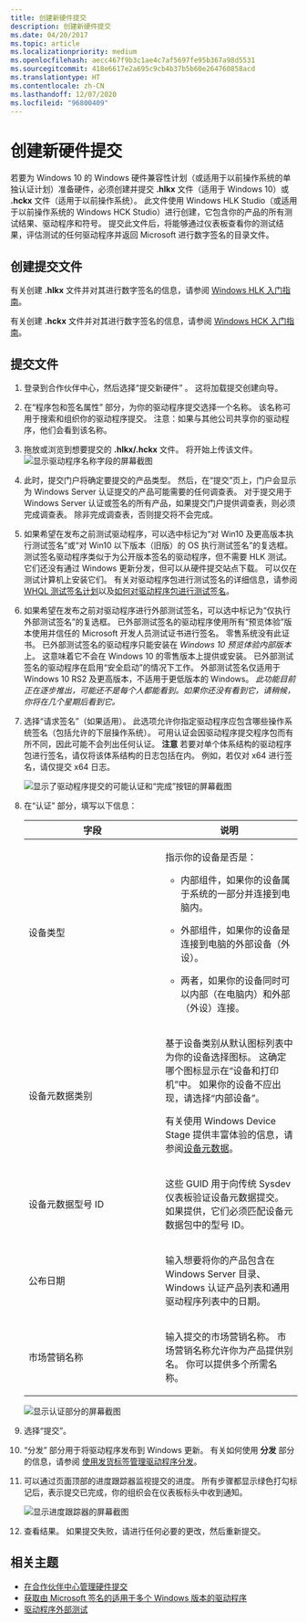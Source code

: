```yaml
---
title: 创建新硬件提交
description: 创建新硬件提交
ms.date: 04/20/2017
ms.topic: article
ms.localizationpriority: medium
ms.openlocfilehash: aecc467f9b3c1ae4c7af5697fe95b367a98d5531
ms.sourcegitcommit: 418e6617e2a695c9cb4b37b5b60e264760858acd
ms.translationtype: HT
ms.contentlocale: zh-CN
ms.lasthandoff: 12/07/2020
ms.locfileid: "96800409"
---
```

# <a name="create-a-new-hardware-submission"></a>创建新硬件提交

若要为 Windows 10 的 Windows 硬件兼容性计划（或适用于以前操作系统的单独认证计划）准备硬件，必须创建并提交 **.hlkx** 文件（适用于 Windows 10）或 **.hckx** 文件（适用于以前操作系统）。 此文件使用 Windows HLK Studio（或适用于以前操作系统的 Windows HCK Studio）进行创建，它包含你的产品的所有测试结果、驱动程序和符号。 提交此文件后，将能够通过仪表板查看你的测试结果，评估测试的任何驱动程序并返回 Microsoft 进行数字签名的目录文件。

## <a name="to-create-a-submission-file"></a>创建提交文件

有关创建 **.hlkx** 文件并对其进行数字签名的信息，请参阅 [Windows HLK 入门指南](/windows-hardware/test/hlk/getstarted/windows-hlk-getting-started)。

有关创建 **.hckx** 文件并对其进行数字签名的信息，请参阅 [Windows HCK 入门指南](/previous-versions/windows/hardware/hck/jj123537(v=vs.85))。

## <a name="to-submit-a-file"></a>提交文件

1. 登录到合作伙伴中心，然后选择“提交新硬件”  。 这将加载提交创建向导。

2. 在“程序包和签名属性”  部分，为你的驱动程序提交选择一个名称。 该名称可用于搜索和组织你的驱动程序提交。 注意：如果与其他公司共享你的驱动程序，他们会看到该名称。

3. 拖放或浏览到想要提交的 **.hlkx/.hckx** 文件。 将开始上传该文件。
   ![显示驱动程序名称字段的屏幕截图](images/drivers-name.png)

4. 此时，提交门户将确定要提交的产品类型。 然后，在“提交”页上，门户会显示为 Windows Server 认证提交的产品可能需要的任何调查表。 对于提交用于 Windows Server 认证或签名的所有产品，如果提交门户提供调查表，则必须完成调查表。 除非完成调查表，否则提交将不会完成。

5. 如果希望在发布之前测试驱动程序，可以选中标记为“对 Win10 及更高版本执行测试签名”或“对 Win10 以下版本（旧版）的 OS 执行测试签名”的复选框。 测试签名驱动程序类似于为公开版本签名的驱动程序，但不需要 HLK 测试。 它们还没有通过 Windows 更新分发，但可以从硬件提交站点下载。 可以仅在测试计算机上安装它们。 有关对驱动程序包进行测试签名的详细信息，请参阅 [WHQL 测试签名计划](../install/whql-test-signature-program.md)以及[如何对驱动程序包进行测试签名](../install/how-to-test-sign-a-driver-package.md)。

6. 如果希望在发布之前对驱动程序进行外部测试签名，可以选中标记为“仅执行外部测试签名”的复选框。 已外部测试签名的驱动程序使用所有“预览体验”版本使用并信任的 Microsoft 开发人员测试证书进行签名。 零售系统没有此证书。 已外部测试签名的驱动程序只能安装在 *Windows 10 预览体验内部版本* 上。 这意味着它不会在 Windows 10 的零售版本上提供或安装。 已外部测试签名的驱动程序在启用“安全启动”的情况下工作。 外部测试签名仅适用于 Windows 10 RS2 及更高版本，不适用于更低版本的 Windows。 _此功能目前正在逐步推出，可能还不是每个人都能看到。如果你还没有看到它，请稍候，你将在几个星期后看到它。_

7. 选择“请求签名”（如果适用）。 此选项允许你指定驱动程序应包含哪些操作系统签名（包括允许的下层操作系统）。 可用认证会因驱动程序提交程序包而有所不同，因此可能不会列出任何认证。 **注意** 若要对单个体系结构的驱动程序包进行签名，请仅将该体系结构的日志包括在内。 例如，若仅对 x64 进行签名，请仅提交 x64 日志。

   ![显示了驱动程序提交的可能认证和“完成”按钮的屏幕截图](images/additionalcertifications.png)

8. 在“认证”  部分，填写以下信息：

   <table>
   <colgroup>
   <col width="50%" />
   <col width="50%" />
   </colgroup>
   <thead>
   <tr class="header">
   <th>字段</th>
   <th>说明</th>
   </tr>
   </thead>
   <tbody>
   <tr class="even">
   <td><p>设备类型</p></td>
   <td><p>指示你的设备是否是：</p>
   <ul>
   <li><p>内部组件，如果你的设备属于系统的一部分并连接到电脑内。</p></li>
   <li><p>外部组件，如果你的设备是连接到电脑的外部设备（外设）。</p></li>
   <li><p>两者，如果你的设备同时可以内部（在电脑内）和外部（外设）连接。</p></li>
   </ul></td>
   </tr>
   <tr class="odd">
   <td><p>设备元数据类别</p></td>
   <td><p>基于设备类别从默认图标列表中为你的设备选择图标。 这确定哪个图标显示在“设备和打印机”中。 如果你的设备不应出现，请选择“内部设备”。</p>
   <p>有关使用 Windows Device Stage 提供丰富体验的信息，请参阅<a href="/windows-hardware/drivers/dashboard/" data-raw-source="[Device Metadata](./index.yml)">设备元数据</a>。</p></td>
   </tr>
   <tr class="even">
   <td><p>设备元数据型号 ID</p></td>
   <td><p>这些 GUID 用于向传统 Sysdev 仪表板验证设备元数据提交。 如果提供，它们必须匹配设备元数据包中的型号 ID。</p></td>
   </tr>
   <tr class="odd">
   <td><p>公布日期</p></td>
   <td><p>输入想要将你的产品包含在 Windows Server 目录、Windows 认证产品列表和通用驱动程序列表中的日期。</p></td>
   </tr>
   <tr class="even">
   <td><p>市场营销名称</p></td>
   <td><p>输入提交的市场营销名称。 市场营销名称允许你为产品提供别名。 你可以提供多个所需名称。</p></td>
   </tr>
   </tbody>
   </table>

   ![显示认证部分的屏幕截图](images/drivers-certification.png)

9. 选择“提交”。 

10. “分发”  部分用于将驱动程序发布到 Windows 更新。 有关如何使用 **分发** 部分的信息，请参阅 [使用发货标签管理驱动程序分发](manage-driver-distribution-by-submission.md)。

11. 可以通过页面顶部的进度跟踪器监视提交的进度。 所有步骤都显示绿色打勾标记后，表示提交已完成，你的组织会在仪表板标头中收到通知。

    ![显示进度跟踪器的屏幕截图](images/drivers-allgreen-new.png)

12. 查看结果。 如果提交失败，请进行任何必要的更改，然后重新提交。

## <a name="related-topics"></a>相关主题

* [在合作伙伴中心管理硬件提交](manage-your-hardware-submissions.md)
* [获取由 Microsoft 签名的适用于多个 Windows 版本的驱动程序](get-drivers-signed-by-microsoft-for-multiple-windows-versions.md)
* [驱动程序外部测试](driver-flighting.md)
